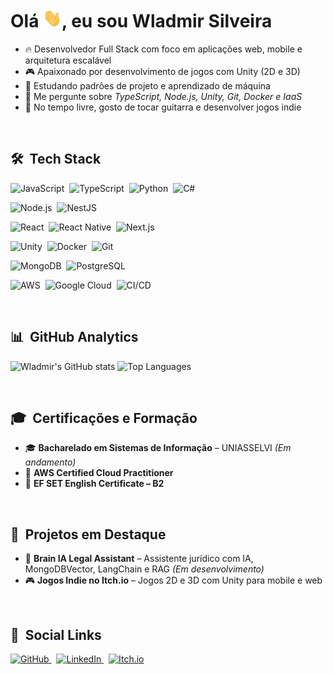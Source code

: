 <h1 align="left">Olá <img src="./hi.gif" height="30"width="30px">, eu sou Wladmir Silveira</h1>

- 🔥 Desenvolvedor Full Stack com foco em aplicações web, mobile e arquitetura escalável
- 🎮 Apaixonado por desenvolvimento de jogos com Unity (2D e 3D)
- 🧠 Estudando padrões de projeto e aprendizado de máquina
- 💬 Me pergunte sobre *TypeScript, Node.js, Unity, Git, Docker e IaaS*
- 🎸 No tempo livre, gosto de tocar guitarra e desenvolver jogos indie

<br>

## 🛠 &nbsp;Tech Stack

![JavaScript](https://img.shields.io/badge/JavaScript-F7DF1E?style=for-the-badge&logo=javascript&logoColor=black)&nbsp;
![TypeScript](https://img.shields.io/badge/TypeScript-3178C6?style=for-the-badge&logo=typescript&logoColor=white)&nbsp;
![Python](https://img.shields.io/badge/Python-3670A0?style=for-the-badge&logo=python&logoColor=ffdd54)&nbsp;
![C#](https://img.shields.io/badge/C%23-68217A?style=for-the-badge&logo=csharp&logoColor=white)&nbsp;

![Node.js](https://img.shields.io/badge/Node.js-339933?style=for-the-badge&logo=node.js&logoColor=white)&nbsp;
![NestJS](https://img.shields.io/badge/NestJS-E0234E?style=for-the-badge&logo=nestjs&logoColor=white)&nbsp;

![React](https://img.shields.io/badge/React-20232A?style=for-the-badge&logo=react&logoColor=61DAFB)&nbsp;
![React Native](https://img.shields.io/badge/React_Native-20232A?style=for-the-badge&logo=react&logoColor=61DAFB)&nbsp;
![Next.js](https://img.shields.io/badge/Next.js-000?style=for-the-badge&logo=nextdotjs&logoColor=white)&nbsp;

![Unity](https://img.shields.io/badge/Unity-000000?style=for-the-badge&logo=unity&logoColor=white)&nbsp;
![Docker](https://img.shields.io/badge/Docker-2496ED?style=for-the-badge&logo=docker&logoColor=white)&nbsp;
![Git](https://img.shields.io/badge/GIT-E44C30?style=for-the-badge&logo=git&logoColor=white)&nbsp;

![MongoDB](https://img.shields.io/badge/MongoDB-4EA94B?style=for-the-badge&logo=mongodb&logoColor=white)&nbsp;
![PostgreSQL](https://img.shields.io/badge/PostgreSQL-336791?style=for-the-badge&logo=postgresql&logoColor=white)&nbsp;

![AWS](https://img.shields.io/badge/AWS-232F3E?style=for-the-badge&logo=amazon-aws&logoColor=white)&nbsp;
![Google Cloud](https://img.shields.io/badge/GCP-4285F4?style=for-the-badge&logo=google-cloud&logoColor=white)&nbsp;
![CI/CD](https://img.shields.io/badge/CI%2FCD-0A0?style=for-the-badge&logo=githubactions&logoColor=white)&nbsp;

<br>

## 📊 &nbsp;GitHub Analytics

<p align="left">
  <img width="530em" src="https://github-readme-stats.vercel.app/api?username=WladDMG&show_icons=true&theme=vision-friendly-dark" alt="Wladmir's GitHub stats"/>
  <img width="530em" src="https://github-readme-stats.vercel.app/api/top-langs/?username=WladDMG&layout=compact&theme=vision-friendly-dark" alt="Top Languages"/>
</p>

<br>

## 🎓 &nbsp;Certificações e Formação

- 🎓 **Bacharelado em Sistemas de Informação** – UNIASSELVI *(Em andamento)*
- 🧾 **AWS Certified Cloud Practitioner**
- 🧾 **EF SET English Certificate – B2**

<br>

## 🧩 &nbsp;Projetos em Destaque

- 🔗 **Brain IA Legal Assistant** – Assistente jurídico com IA, MongoDBVector, LangChain e RAG *(Em desenvolvimento)*
- 🎮 **Jogos Indie no Itch.io** – Jogos 2D e 3D com Unity para mobile e web

<br>

## 🔗 &nbsp;Social Links

<p align="left">
  <a href="https://github.com/WladDMG" target="_blank">
    <img src="https://img.shields.io/badge/GitHub-WladDMG-100000?style=flat&logo=github&logoColor=white" alt="GitHub"/>
  </a>&nbsp;
  <a href="https://www.linkedin.com/in/wladdmg/" target="_blank">
    <img src="https://img.shields.io/badge/LinkedIn-wladdmg-0A66C2?style=flat&logo=linkedin&logoColor=white" alt="LinkedIn"/>
  </a>&nbsp;
  <a href="https://wladdmg.itch.io/" target="_blank">
    <img src="https://img.shields.io/badge/Itch.io-wladdmg-FA5C5C?style=flat&logo=itchdotio&logoColor=white" alt="Itch.io"/>
  </a>
</p>

